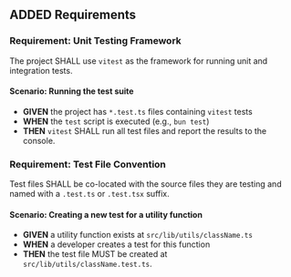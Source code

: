 ## ADDED Requirements

### Requirement: Unit Testing Framework

The project SHALL use `vitest` as the framework for running unit and integration tests.

#### Scenario: Running the test suite
- **GIVEN** the project has `*.test.ts` files containing `vitest` tests
- **WHEN** the `test` script is executed (e.g., `bun test`)
- **THEN** `vitest` SHALL run all test files and report the results to the console.

### Requirement: Test File Convention

Test files SHALL be co-located with the source files they are testing and named with a `.test.ts` or `.test.tsx` suffix.

#### Scenario: Creating a new test for a utility function
- **GIVEN** a utility function exists at `src/lib/utils/className.ts`
- **WHEN** a developer creates a test for this function
- **THEN** the test file MUST be created at `src/lib/utils/className.test.ts`.
